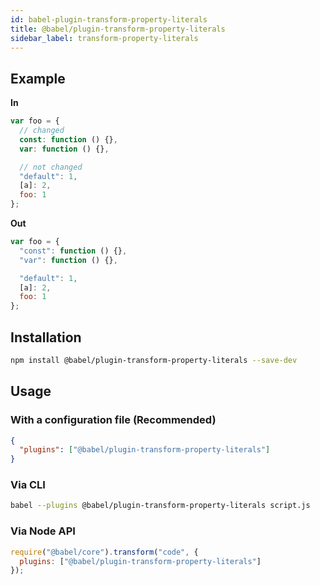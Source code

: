```yaml
---
id: babel-plugin-transform-property-literals
title: @babel/plugin-transform-property-literals
sidebar_label: transform-property-literals
---
```


## Example

**In**

```javascript
var foo = {
  // changed
  const: function () {},
  var: function () {},

  // not changed
  "default": 1,
  [a]: 2,
  foo: 1
};
```

**Out**

```javascript
var foo = {
  "const": function () {},
  "var": function () {},

  "default": 1,
  [a]: 2,
  foo: 1
};
```

## Installation

```sh
npm install @babel/plugin-transform-property-literals --save-dev
```

## Usage

### With a configuration file (Recommended)

```json
{
  "plugins": ["@babel/plugin-transform-property-literals"]
}
```

### Via CLI

```sh
babel --plugins @babel/plugin-transform-property-literals script.js
```

### Via Node API

```javascript
require("@babel/core").transform("code", {
  plugins: ["@babel/plugin-transform-property-literals"]
});
```

